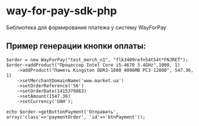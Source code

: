# way-for-pay-sdk-php
Библиотека для формирования платежа у систему WayForPay


## Пример генерации кнопки оплаты:

    $order = new WayForPay("test_merch_n1", "flk3409refn54t54t*FNJRET");
    $order->addProduct("Процессор Intel Core i5-4670 3.4GHz",1000, 1)
        ->addProduct("Память Kingston DDR3-1600 4096MB PC3-12800", 547.36, 1)
        ->setMerchantDomainName('www.market.ua')
        ->setOrderReference('56')
        ->setOrderDate(1415379863)
        ->setAmount(1547.36)
        ->setCurrency('UAH');

    echo $order->getButtonPayment('Отправить', array('class'=>'paymentOrder', 'id'=>'btnPayment'));
